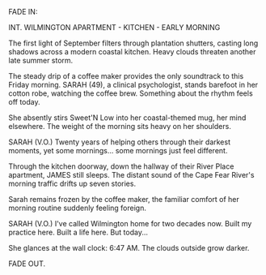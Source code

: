 FADE IN:

INT. WILMINGTON APARTMENT - KITCHEN - EARLY MORNING

The first light of September filters through plantation shutters, casting long shadows across a modern coastal kitchen. Heavy clouds threaten another late summer storm.

The steady drip of a coffee maker provides the only soundtrack to this Friday morning. SARAH (49), a clinical psychologist, stands barefoot in her cotton robe, watching the coffee brew. Something about the rhythm feels off today.

She absently stirs Sweet'N Low into her coastal-themed mug, her mind elsewhere. The weight of the morning sits heavy on her shoulders.

SARAH (V.O.)
Twenty years of helping others through their darkest moments, yet some mornings... some mornings just feel different.

Through the kitchen doorway, down the hallway of their River Place apartment, JAMES still sleeps. The distant sound of the Cape Fear River's morning traffic drifts up seven stories.

Sarah remains frozen by the coffee maker, the familiar comfort of her morning routine suddenly feeling foreign.

SARAH (V.O.)
I've called Wilmington home for two decades now. Built my practice here. Built a life here. But today...

She glances at the wall clock: 6:47 AM. The clouds outside grow darker.

FADE OUT.